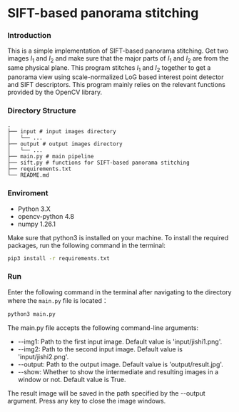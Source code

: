 # SIFT-based panorama stitching

### Introduction

This is a simple implementation of SIFT-based panorama stitching. Get two images $I_1$ and $I_2$ and make sure that the major parts of $I_1$ and $I_2$ are from the same physical plane. This program stitches $I_1$ and $I_2$ together to get a panorama view using scale-normalized LoG based interest point detector and SIFT descriptors. This program mainly relies on the relevant functions provided by the OpenCV library.



### Directory Structure

```
.
├── input # input images directory
│   └── ...
├── output # output images directory
│   └── ...
├── main.py # main pipeline
├── sift.py # functions for SIFT-based panorama stitching
├── requirements.txt
└── README.md
```



### Enviroment

- Python 3.X
- opencv-python 4.8
- numpy 1.26.1

Make sure that python3 is installed on your machine. To install the required packages, run the following command in the terminal:

```sh
pip3 install -r requirements.txt
```

### Run

Enter the following command in the terminal after navigating to the directory where the `main.py` file is located：

```sh
python3 main.py
```

The main.py file accepts the following command-line arguments:

- --img1: Path to the first input image. Default value is 'input/jishi1.png'.
- --img2: Path to the second input image. Default value is 'input/jishi2.png'.
- --output: Path to the output image. Default value is 'output/result.jpg'.
- --show: Whether to show the intermediate and resulting images in a window or not. Default value is True.

The result image will be saved in the path specified by the --output argument. Press any key to close the image windows.

